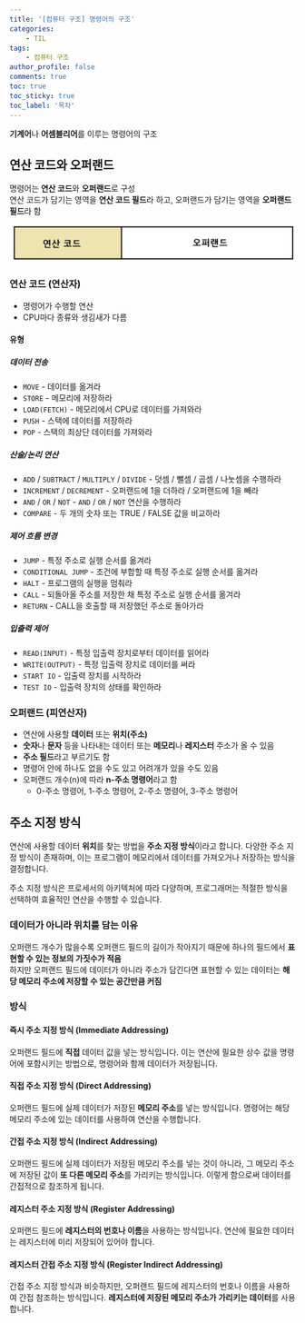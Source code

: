 ```yaml
---
title: '[컴퓨터 구조] 명령어의 구조'
categories:
    - TIL
tags:
    - 컴퓨터 구조
author_profile: false
comments: true
toc: true
toc_sticky: true
toc_label: '목차'
---
```


**기계어**나 **어셈블리어**를 이루는 명령어의 구조

## 연산 코드와 오퍼랜드
명령어는 **연산 코드**와 **오퍼랜드**로 구성   
연산 코드가 담기는 영역을 **연산 코드 필드**라 하고, 오퍼랜드가 담기는 영역을 **오퍼랜드 필드**라 함

![op](/assets/images/2023/08/23/cs-09-op.png)

### 연산 코드 (연산자)
* 명령어가 수행할 연산
* CPU마다 종류와 생김새가 다름

#### 유형
##### 데이터 전송
* `MOVE` - 데이터를 옮겨라
* `STORE` - 메모리에 저장하라
* `LOAD(FETCH)` - 메모리에서 CPU로 데이터를 가져와라
* `PUSH` - 스택에 데이터를 저장하라
* `POP` - 스택의 최상단 데이터를 가져와라

##### 산술/논리 연산
* `ADD` / `SUBTRACT` / `MULTIPLY` / `DIVIDE` - 덧셈 / 뺄셈 / 곱셈 / 나눗셈을 수행하라
* `INCREMENT` / `DECREMENT` - 오퍼랜드에 1을 더하라 / 오퍼랜드에 1을 빼라
* `AND` / `OR` / `NOT` - `AND` / `OR` / `NOT` 연산을 수행하라
* `COMPARE` - 두 개의 숫자 또는 TRUE / FALSE 값을 비교하라

##### 제어 흐름 변경
* `JUMP` - 특정 주소로 실행 순서를 옮겨라
* `CONDITIONAL JUMP` - 조건에 부합할 때 특정 주소로 실행 순서를 옮겨라
* `HALT` - 프로그램의 실행을 멈춰라
* `CALL` - 되돌아올 주소를 저장한 채 특정 주소로 실행 순서를 옮겨라
* `RETURN` - CALL을 호출할 때 저장했던 주소로 돌아가라

##### 입출력 제어
* `READ(INPUT)` - 특정 입출력 장치로부터 데이터를 읽어라
* `WRITE(OUTPUT)` - 특정 입출력 장치로 데이터를 써라
* `START IO` - 입출력 장치를 시작하라
* `TEST IO` - 입출력 장치의 상태를 확인하라

### 오퍼랜드 (피연산자)
* 연산에 사용할 **데이터** 또는 **위치(주소)**
* **숫자**나 **문자** 등을 나타내는 데이터 또는 **메모리**나 **레지스터** 주소가 올 수 있음
* **주소 필드**라고 부르기도 함
* 명령어 안에 하나도 없을 수도 있고 어려개가 있을 수도 있음
* 오퍼랜드 개수(n)에 따라 **n-주소 명령어**라고 함
  * 0-주소 명령어, 1-주소 명령어, 2-주소 명령어, 3-주소 명령어

## 주소 지정 방식
연산에 사용할 데이터 **위치**를 찾는 방법을 **주소 지정 방식**이라고 합니다. 다양한 주소 지정 방식이 존재하며, 이는 프로그램이 메모리에서 데이터를 가져오거나 저장하는 방식을 결정합니다. 

주소 지정 방식은 프로세서의 아키텍처에 따라 다양하며, 프로그래머는 적절한 방식을 선택하여 효율적인 연산을 수행할 수 있습니다.

### 데이터가 아니라 위치를 담는 이유
오퍼랜드 개수가 많을수록 오퍼랜드 필드의 길이가 작아지기 때문에 하나의 필드에서 **표현할 수 있는 정보의 가짓수가 적음**  
하지만 오퍼랜드 필드에 데이터가 아니라 주소가 담긴다면 표현할 수 있는 데이터는 **해당 메모리 주소에 저장할 수 있는 공간만큼 커짐**

### 방식
#### 즉시 주소 지정 방식 (Immediate Addressing)
오퍼랜드 필드에 **직접** 데이터 값을 넣는 방식입니다. 이는 연산에 필요한 상수 값을 명령어에 포함시키는 방법으로, 명령어와 함께 데이터가 저장됩니다.

#### 직접 주소 지정 방식 (Direct Addressing)
오퍼랜드 필드에 실제 데이터가 저장된 **메모리 주소**를 넣는 방식입니다. 명령어는 해당 메모리 주소에 있는 데이터를 사용하여 연산을 수행합니다.

#### 간접 주소 지정 방식 (Indirect Addressing)
오퍼랜드 필드에 실제 데이터가 저장된 메모리 주소를 넣는 것이 아니라, 그 메모리 주소에 저장된 값이 **또 다른 메모리 주소**를 가리키는 방식입니다. 이렇게 함으로써 데이터를 간접적으로 참조하게 됩니다.

#### 레지스터 주소 지정 방식 (Register Addressing)
오퍼랜드 필드에 **레지스터의 번호나 이름**을 사용하는 방식입니다. 연산에 필요한 데이터는 레지스터에 미리 저장되어 있어야 합니다.

#### 레지스터 간접 주소 지정 방식 (Register Indirect Addressing)
간접 주소 지정 방식과 비슷하지만, 오퍼랜드 필드에 레지스터의 번호나 이름을 사용하여 간접 참조하는 방식입니다. **레지스터에 저장된 메모리 주소가 가리키는 데이터**를 사용합니다.
